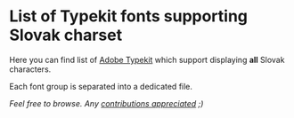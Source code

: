 # List of Typekit fonts supporting Slovak charset

Here you can find list of [Adobe Typekit](https://typekit.com/fonts) which support displaying **all** Slovak characters.

Each font group is separated into a dedicated file.

*Feel free to browse. Any [contributions appreciated](/fonts-charset-slovak/CONTRIBUTING.md) ;)*
